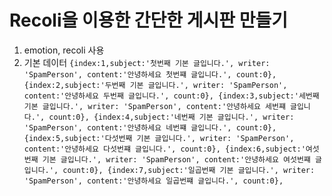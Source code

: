 # Recoli을 이용한 간단한 게시판 만들기
1) emotion, recoli 사용
2) 기본 데이터
`
{index:1,subject:'첫번째 기본 글입니다.', writer: 'SpamPerson', content:'안녕하세요 첫번쨰 글입니다.', count:0},
    {index:2,subject:'두번째 기본 글입니다.', writer: 'SpamPerson', content:'안녕하세요 두번째 글입니다.', count:0},
    {index:3,subject:'세번째 기본 글입니다.', writer: 'SpamPerson', content:'안녕하세요 세번쨰 글입니다.', count:0},
    {index:4,subject:'네번째 기본 글입니다.', writer: 'SpamPerson', content:'안녕하세요 네번쨰 글입니다.', count:0},
    {index:5,subject:'다섯번째 기본 글입니다.', writer: 'SpamPerson', content:'안녕하세요 다섯번쨰 글입니다.', count:0},
    {index:6,subject:'여섯번째 기본 글입니다.', writer: 'SpamPerson', content:'안녕하세요 여섯번쨰 글입니다.', count:0},
    {index:7,subject:'일곱번째 기본 글입니다.', writer: 'SpamPerson', content:'안녕하세요 일곱번쨰 글입니다.', count:0},
    `
